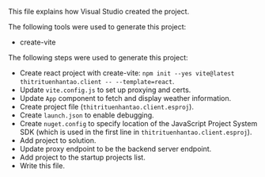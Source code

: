 This file explains how Visual Studio created the project.

The following tools were used to generate this project:
- create-vite

The following steps were used to generate this project:
- Create react project with create-vite: `npm init --yes vite@latest thitrituenhantao.client -- --template=react`.
- Update `vite.config.js` to set up proxying and certs.
- Update `App` component to fetch and display weather information.
- Create project file (`thitrituenhantao.client.esproj`).
- Create `launch.json` to enable debugging.
- Create `nuget.config` to specify location of the JavaScript Project System SDK (which is used in the first line in `thitrituenhantao.client.esproj`).
- Add project to solution.
- Update proxy endpoint to be the backend server endpoint.
- Add project to the startup projects list.
- Write this file.
